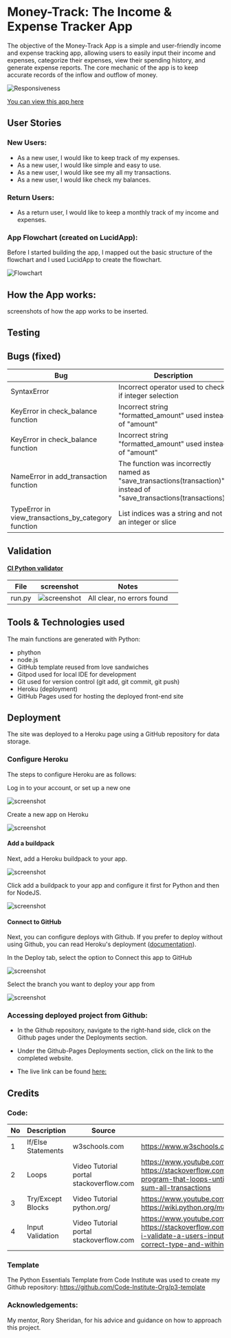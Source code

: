 # Money-Track: The Income & Expense Tracker App

The objective of the Money-Track App is a simple and user-friendly income and expense tracking app, allowing users to easily input their income and expenses, categorize their expenses, view their spending history, and generate expense reports. The core mechanic of the app is to keep accurate records of the inflow and outflow of money.

![Responsiveness](assets/images/responsive.webp) 

[You can view this app here](https://money-track-0848dea2992f.herokuapp.com/)

## User Stories

### New Users:
- As a new user, I would like to keep track of my expenses.
- As a new user, I would like simple and easy to use.
- As a new user, I would like see my all my transactions.
- As a new user, I would like check my balances.

### Return Users:
- As a return user, I would like to keep a monthly track of my income and expenses.

### App Flowchart (created on LucidApp):

Before I started building the app, I mapped out the basic structure of the flowchart and I used LucidApp to create the flowchart.

![Flowchart](assets/images/flowchart.jpg)

## How the App works:
screenshots of how the app works to be inserted.



## Testing



## Bugs (fixed)

| Bug | Description  | Screenshot | Correction |
| --- |------------- | ----------------- | -----------|
| SyntaxError | Incorrect operator used to check if integer selection | ![screenshot](assets/images/error-02.png) | ![screenshot](assets/images/error-02-fixed.png) |
| KeyError in check_balance function | Incorrect string "formatted_amount" used instead of "amount" | ![screenshot](assets/images/error-04.png) | ![screenshot](assets/images/error-04-fixed.png) |
| KeyError in check_balance function | Incorrect string "formatted_amount" used instead of "amount" | ![screenshot](assets/images/error-04.png) | ![screenshot](assets/images/error-04-fixed.png) |
| NameError in add_transaction function | The function was incorrectly named as "save_transactions(transaction)" instead of "save_transactions(transactions)" | ![screenshot](assets/images/error-05.png) | ![screenshot](assets/images/error-05-fixed.png) |
| TypeError in view_transactions_by_category function | List indices was a string and not an integer or slice | ![screenshot](assets/images/error-06.png) | ![screenshot](assets/images/error-06-fixed.png) |



## Validation

#### [CI Python validator](https://pep8ci.herokuapp.com/)

| File | screenshot | Notes |                                                                                                 |
| --- | --- | --- | ----------------------------------------------------------------------------------------------------------|
| run.py  | ![screenshot](assets/images/pep8.png) |  All clear, no errors found |

## Tools & Technologies used

The main functions are generated with Python:

- phython
- node.js
- GitHub template reused from love sandwiches
- Gitpod used for local IDE for development
- Git used for version control (git add, git commit, git push)
- Heroku (deployment)
- GitHub Pages used for hosting the deployed front-end site



## Deployment
The site was deployed to a Heroku page using a GitHub repository for data storage.

### Configure Heroku 
The steps to configure Heroku are as follows:

Log in to your account, or set up a new one

![screenshot](assets/images/heroku-login.png)

Create a new app on Heroku

![screenshot](assets/images/heroku-create-new-app.png) 

#### Add a buildpack

Next, add a Heroku buildpack to your app. 

![screenshot](assets/images/heroku-add-buildpacks.png)

Click add a buildpack to your app and configure it first for Python and then for NodeJS.

![screenshot](assets/images/heroku-buildpacks-py-js.png)

#### Connect to GitHub
Next, you can configure deploys with Github. If you prefer to deploy without using Github, you can read Heroku's deployment ([documentation](https://devcenter.heroku.com/categories/deployment)). 

In the Deploy tab, select the option to Connect this app to GitHub

![screenshot](assets/images/heroku-deploy-connect-github.png)

Select the branch you want to deploy your app from

![screenshot](assets/images/heroku-manual-deploy.png)

### Accessing deployed project from Github:
- In the Github repository, navigate to the right-hand side, click on the Github pages under the Deployments section.
  
- Under the Github-Pages Deployments section, click on the link to the completed website.

- The live link can be found [here:](https://money-track-0848dea2992f.herokuapp.com/)

## Credits

### Code:

| No | Description  | Source | URL |
| -- | ------------ | ------ | --- |
| 1 | If/Else Statements | w3schools.com | https://www.w3schools.com/python/python_conditions.asp |
| 2 | Loops | Video Tutorial portal stackoverflow.com | https://www.youtube.com/watch?v=zmIdC0_0BgY. https://stackoverflow.com/questions/69827626/python-program-that-loops-until-the-user-says-no-then-will-sum-all-transactions |
| 3 | Try/Except Blocks | Video Tutorial python.org/ | https://www.youtube.com/watch?v=tIh42X0oGQc https://wiki.python.org/moin/HandlingExceptions |
| 4 | Input Validation | Video Tutorial portal stackoverflow.com | https://www.youtube.com/watch?v=LUWyA3m_-r0 https://stackoverflow.com/questions/64669241/how-do-i-validate-a-users-input-and-make-sure-it-is-the-correct-type-and-within |


### Template

The Python Essentials Template from Code Institute was used to create my Github repository:
https://github.com/Code-Institute-Org/p3-template

### Acknowledgements:
My mentor, Rory Sheridan, for his advice and guidance on how to approach this project.